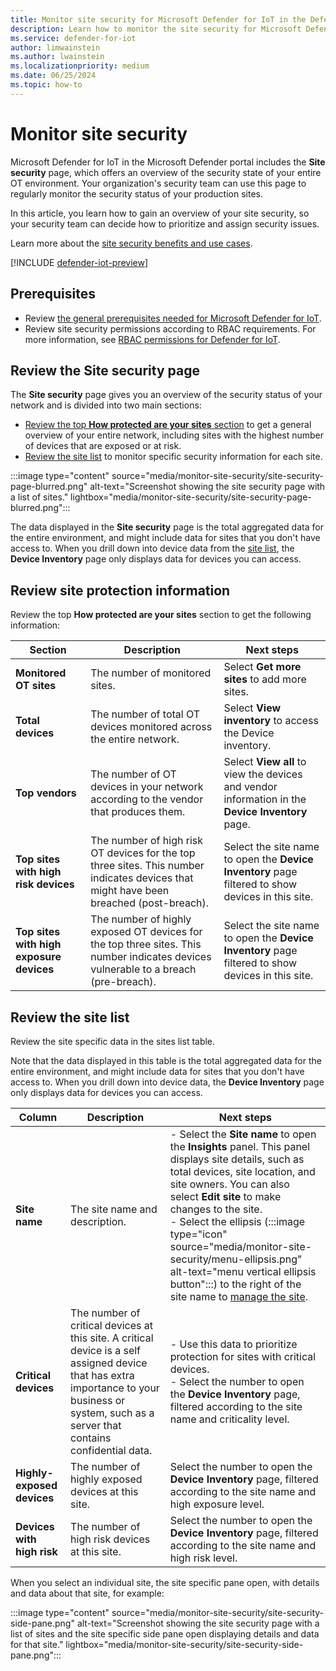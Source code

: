 ```yaml
---
title: Monitor site security for Microsoft Defender for IoT in the Defender portal
description: Learn how to monitor the site security for Microsoft Defender for IoT in the Microsoft Defender portal.
ms.service: defender-for-iot
author: limwainstein
ms.author: lwainstein
ms.localizationpriority: medium
ms.date: 06/25/2024
ms.topic: how-to
---
```


# Monitor site security

Microsoft Defender for IoT in the Microsoft Defender portal includes the **Site security** page, which offers an overview of the security state of your entire OT environment. Your organization's security team can use this page to regularly monitor the security status of your production sites.

In this article, you learn how to gain an overview of your site security, so your security team can decide how to prioritize and assign security issues.

Learn more about the [site security benefits and use cases](site-security-overview.md).

[!INCLUDE [defender-iot-preview](../includes//defender-for-iot-defender-public-preview.md)]

## Prerequisites

- Review [the general prerequisites needed for Microsoft Defender for IoT](prerequisites.md).
- Review site security permissions according to RBAC requirements. For more information, see [RBAC permissions for Defender for IoT](set-up-rbac.md).

## Review the Site security page

The **Site security** page gives you an overview of the security status of your network and is divided into two main sections:

- [Review the top **How protected are your sites** section](#review-site-protection-information) to get a general overview of your entire network, including sites with the highest number of devices that are exposed or at risk.
- [Review the site list](#review-the-site-list) to monitor specific security information for each site.

:::image type="content" source="media/monitor-site-security/site-security-page-blurred.png" alt-text="Screenshot showing the site security page with a list of sites." lightbox="media/monitor-site-security/site-security-page-blurred.png":::

The data displayed in the **Site security** page is the total aggregated data for the entire environment, and might include data for sites that you don't have access to. When you drill down into device data from the [site list](#review-the-site-list), the **Device Inventory** page only displays data for devices you can access.

## Review site protection information

Review the top **How protected are your sites** section to get the following information:

|Section |Description |Next steps |
|----|----|----|
|**Monitored OT sites** |The number of monitored sites. |Select **Get more sites** to add more sites. |
|**Total devices** |The number of total OT devices monitored across the entire network. |Select **View inventory** to access the Device inventory. |
|**Top vendors** |The number of OT devices in your network according to the vendor that produces them. |Select **View all** to view the devices and vendor information in the **Device Inventory** page. |
|**Top sites with high risk devices** |The number of high risk OT devices for the top three sites. This number indicates devices that might have been breached (post-breach). |Select the site name to open the **Device Inventory** page filtered to show devices in this site. |
|**Top sites with high exposure devices** |The number of highly exposed OT devices for the top three sites. This number indicates devices vulnerable to a breach (pre-breach). |Select the site name to open the **Device Inventory** page filtered to show devices in this site. |

## Review the site list

Review the site specific data in the sites list table.

Note that the data displayed in this table is the total aggregated data for the entire environment, and might include data for sites that you don't have access to. When you drill down into device data, the **Device Inventory** page only displays data for devices you can access.

|Column | Description|Next steps |
|----|----|----|
|**Site name** |The site name and description. |- Select the **Site name** to open the **Insights** panel. This panel displays site details, such as total devices, site location, and site owners. You can also select **Edit site** to make changes to the site.<br>- Select the ellipsis (:::image type="icon" source="media/monitor-site-security/menu-ellipsis.png" alt-text="menu vertical ellipsis button":::) to the right of the site name to [manage the site](manage-sites.md).
|**Critical devices** |The number of critical devices at this site. A critical device is a self assigned device that has extra importance to your business or system, such as a server that contains confidential data. |- Use this data to prioritize protection for sites with critical devices.<br>- Select the number to open the **Device Inventory** page, filtered according to the site name and criticality level. |
|**Highly-exposed devices** |The number of highly exposed devices at this site. |Select the number to open the **Device Inventory** page, filtered according to the site name and high exposure level. |
|**Devices with high risk** |The number of high risk devices at this site. |Select the number to open the **Device Inventory** page, filtered according to the site name and high risk level. |

When you select an individual site, the site specific pane open, with details and data about that site, for example:

:::image type="content" source="media/monitor-site-security/site-security-side-pane.png" alt-text="Screenshot showing the site security page with a list of sites and the site specific side pane open displaying details and data for that site." lightbox="media/monitor-site-security/site-security-side-pane.png":::
